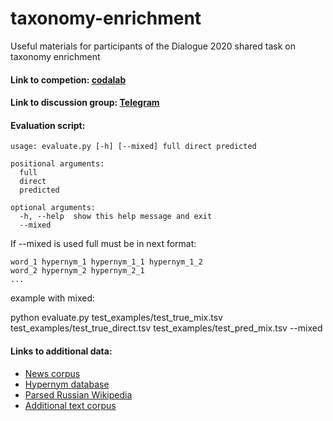 # taxonomy-enrichment
Useful materials for participants of the Dialogue 2020 shared task on taxonomy enrichment

#### Link to competion: [codalab](https://competitions.codalab.org/competitions/22168)
#### Link to discussion group: [Telegram](https://t.me/joinchat/Ckja7Vh00qPOU887pLonqQ)

#### Evaluation script:
```
usage: evaluate.py [-h] [--mixed] full direct predicted

positional arguments:
  full
  direct
  predicted

optional arguments:
  -h, --help  show this help message and exit
  --mixed
```
If --mixed is used full must be in next format:
```
word_1 hypernym_1 hypernym_1_1 hypernym_1_2
word_2 hypernym_2 hypernym_2_1
...
```

example with mixed:

python evaluate.py test_examples/test_true_mix.tsv test_examples/test_true_direct.tsv test_examples/test_pred_mix.tsv --mixed 

#### Links to additional data:

* [News corpus](http://bit.ly/38CLlmW)
* [Hypernym database](http://panchenko.me/data/joint/isas/ru-librusec-wiki-diff.csv.gz)
* [Parsed Russian Wikipedia](http://panchenko.me/data/joint/corpora/wikipedia-ru-2018.txt.gz)
* [Additional text corpus](http://panchenko.me/data/russe/librusec_fb2.plain.gz)
